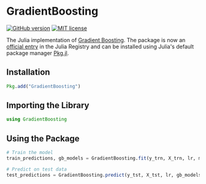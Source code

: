# GradientBoosting
[![GitHub version](https://badge.fury.io/gh/ezuccarelli%2FGradientBoosting.jl.svg)](https://badge.fury.io/gh/ezuccarelli%2FGradientBoosting.jl)
[![MIT license](https://img.shields.io/badge/License-MIT-blue.svg)](./LICENSE.md)

The Julia implementation of <a href=https://en.wikipedia.org/wiki/Gradient_Boosting>Gradient Boosting</a>.
The package is now an <a href="https://github.com/JuliaRegistries/General/tree/master/G/GradientBoosting">official entry</a> in the Julia Registry and can be installed using Julia's default package manager <a href="https://julialang.github.io/Pkg.jl/v1/">Pkg.jl</a>.</p>

## Installation
```julia
Pkg.add("GradientBoosting")
```

## Importing the Library
```julia
using GradientBoosting
```
## Using the Package
```julia
# Train the model
train_predictions, gb_models = GradientBoosting.fit(y_trn, X_trn, lr, max_depth, number_of_trees)

# Predict on test data
test_predictions = GradientBoosting.predict(y_tst, X_tst, lr, gb_models)
```
